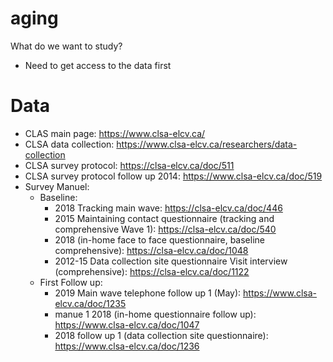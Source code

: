 # aging
What do we want to study?
- Need to get access to the data first

# Data
* CLAS main page: https://www.clsa-elcv.ca/
* CLSA data collection: https://www.clsa-elcv.ca/researchers/data-collection
* CLSA survey protocol: https://clsa-elcv.ca/doc/511
* CLSA survey protocol follow up 2014: https://www.clsa-elcv.ca/doc/519
* Survey Manuel:
  - Baseline:
    - 2018 Tracking main wave: https://clsa-elcv.ca/doc/446
    - 2015 Maintaining contact questionnaire (tracking and comprehensive Wave 1): https://clsa-elcv.ca/doc/540
    - 2018 (in-home face to face questionnaire, baseline comprehensive): https://clsa-elcv.ca/doc/1048
    - 2012-15 Data collection site questionnaire Visit interview (comprehensive): https://clsa-elcv.ca/doc/1122   
  - First Follow up:
    - 2019 Main wave telephone follow up 1 (May): https://www.clsa-elcv.ca/doc/1235
    - manue 1 2018 (in-home questionnaire follow up): https://www.clsa-elcv.ca/doc/1047
    - 2018 follow up 1 (data collection site questionnaire): https://www.clsa-elcv.ca/doc/1236
